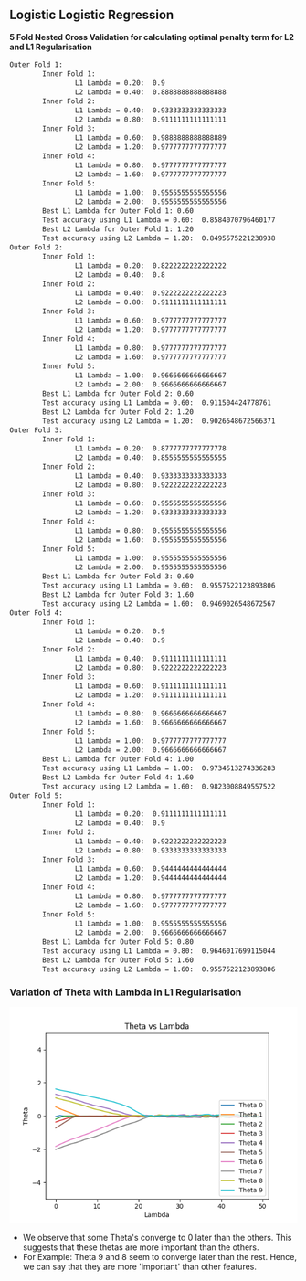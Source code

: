 ## Logistic Logistic Regression
**5 Fold Nested Cross Validation for calculating optimal penalty term for L2 and L1 Regularisation**


    Outer Fold 1: 
            Inner Fold 1: 
                    L1 Lambda = 0.20:  0.9
                    L2 Lambda = 0.40:  0.8888888888888888
            Inner Fold 2: 
                    L1 Lambda = 0.40:  0.9333333333333333
                    L2 Lambda = 0.80:  0.9111111111111111
            Inner Fold 3: 
                    L1 Lambda = 0.60:  0.9888888888888889
                    L2 Lambda = 1.20:  0.9777777777777777
            Inner Fold 4: 
                    L1 Lambda = 0.80:  0.9777777777777777
                    L2 Lambda = 1.60:  0.9777777777777777
            Inner Fold 5: 
                    L1 Lambda = 1.00:  0.9555555555555556
                    L2 Lambda = 2.00:  0.9555555555555556
            Best L1 Lambda for Outer Fold 1: 0.60
            Test accuracy using L1 Lambda = 0.60:  0.8584070796460177
            Best L2 Lambda for Outer Fold 1: 1.20
            Test accuracy using L2 Lambda = 1.20:  0.8495575221238938
    Outer Fold 2: 
            Inner Fold 1: 
                    L1 Lambda = 0.20:  0.8222222222222222
                    L2 Lambda = 0.40:  0.8
            Inner Fold 2: 
                    L1 Lambda = 0.40:  0.9222222222222223
                    L2 Lambda = 0.80:  0.9111111111111111
            Inner Fold 3: 
                    L1 Lambda = 0.60:  0.9777777777777777
                    L2 Lambda = 1.20:  0.9777777777777777
            Inner Fold 4: 
                    L1 Lambda = 0.80:  0.9777777777777777
                    L2 Lambda = 1.60:  0.9777777777777777
            Inner Fold 5: 
                    L1 Lambda = 1.00:  0.9666666666666667
                    L2 Lambda = 2.00:  0.9666666666666667
            Best L1 Lambda for Outer Fold 2: 0.60
            Test accuracy using L1 Lambda = 0.60:  0.911504424778761
            Best L2 Lambda for Outer Fold 2: 1.20
            Test accuracy using L2 Lambda = 1.20:  0.9026548672566371
    Outer Fold 3: 
            Inner Fold 1: 
                    L1 Lambda = 0.20:  0.8777777777777778
                    L2 Lambda = 0.40:  0.8555555555555555
            Inner Fold 2: 
                    L1 Lambda = 0.40:  0.9333333333333333
                    L2 Lambda = 0.80:  0.9222222222222223
            Inner Fold 3: 
                    L1 Lambda = 0.60:  0.9555555555555556
                    L2 Lambda = 1.20:  0.9333333333333333
            Inner Fold 4: 
                    L1 Lambda = 0.80:  0.9555555555555556
                    L2 Lambda = 1.60:  0.9555555555555556
            Inner Fold 5: 
                    L1 Lambda = 1.00:  0.9555555555555556
                    L2 Lambda = 2.00:  0.9555555555555556
            Best L1 Lambda for Outer Fold 3: 0.60
            Test accuracy using L1 Lambda = 0.60:  0.9557522123893806
            Best L2 Lambda for Outer Fold 3: 1.60
            Test accuracy using L2 Lambda = 1.60:  0.9469026548672567
    Outer Fold 4: 
            Inner Fold 1: 
                    L1 Lambda = 0.20:  0.9
                    L2 Lambda = 0.40:  0.9
            Inner Fold 2: 
                    L1 Lambda = 0.40:  0.9111111111111111
                    L2 Lambda = 0.80:  0.9222222222222223
            Inner Fold 3: 
                    L1 Lambda = 0.60:  0.9111111111111111
                    L2 Lambda = 1.20:  0.9111111111111111
            Inner Fold 4: 
                    L1 Lambda = 0.80:  0.9666666666666667
                    L2 Lambda = 1.60:  0.9666666666666667
            Inner Fold 5: 
                    L1 Lambda = 1.00:  0.9777777777777777
                    L2 Lambda = 2.00:  0.9666666666666667
            Best L1 Lambda for Outer Fold 4: 1.00
            Test accuracy using L1 Lambda = 1.00:  0.9734513274336283
            Best L2 Lambda for Outer Fold 4: 1.60
            Test accuracy using L2 Lambda = 1.60:  0.9823008849557522
    Outer Fold 5: 
            Inner Fold 1: 
                    L1 Lambda = 0.20:  0.9111111111111111
                    L2 Lambda = 0.40:  0.9
            Inner Fold 2: 
                    L1 Lambda = 0.40:  0.9222222222222223
                    L2 Lambda = 0.80:  0.9333333333333333
            Inner Fold 3: 
                    L1 Lambda = 0.60:  0.9444444444444444
                    L2 Lambda = 1.20:  0.9444444444444444
            Inner Fold 4: 
                    L1 Lambda = 0.80:  0.9777777777777777
                    L2 Lambda = 1.60:  0.9777777777777777
            Inner Fold 5: 
                    L1 Lambda = 1.00:  0.9555555555555556
                    L2 Lambda = 2.00:  0.9666666666666667
            Best L1 Lambda for Outer Fold 5: 0.80
            Test accuracy using L1 Lambda = 0.80:  0.9646017699115044
            Best L2 Lambda for Outer Fold 5: 1.60
            Test accuracy using L2 Lambda = 1.60:  0.9557522123893806

### Variation of Theta with Lambda in L1 Regularisation
![Variation of Theta with Lambda in L1 Regularisation](plots/q2_b.png)

+ We observe that some Theta's converge to 0 later than the others. This suggests that these thetas are more important than the others.
+ For Example: Theta 9 and 8 seem to converge later than the rest. Hence, we can say that they are more 'important' than other features.
